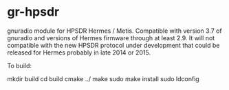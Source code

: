 gr-hpsdr
========
gnuradio module for HPSDR Hermes / Metis.
Compatible with version 3.7 of gnuradio and versions of
Hermes firmware through at least 2.9. It will not compatible
with the new HPSDR protocol under development that could be
released for Hermes probably in late 2014 or 2015.

To build:

mkdir build 
cd build 
cmake ../ 
make 
sudo make install 
sudo ldconfig 

